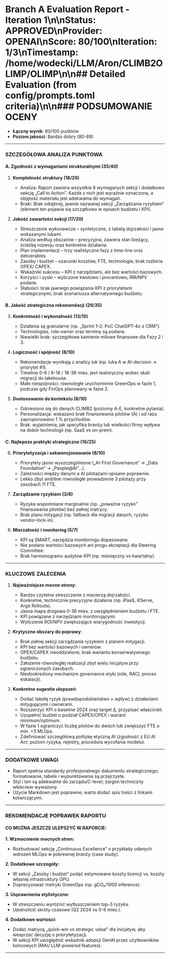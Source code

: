 # Branch A Evaluation Report - Iteration 1\n\n**Status**: APPROVED\n**Provider**: OPENAI\n**Score**: 80/100\n**Iteration**: 1/3\n**Timestamp**: /home/wodecki/LLM/Aron/CLIMB2OLIMP/OLIMP\n\n## Detailed Evaluation (from config/prompts.toml criteria)\n\n### PODSUMOWANIE OCENY
- **Łączny wynik**: 80/100 punktów
- **Poziom jakości**: Bardzo dobry (80-89)

---

### SZCZEGÓŁOWA ANALIZA PUNKTOWA

#### A. Zgodność z wymaganiami strukturalnymi (35/40)
1. **Kompletność struktury (18/20)**
   - Analiza: Raport zawiera wszystkie 6 wymaganych sekcji i dodatkowo sekcję „Call to Action”. Każda z nich jest wyraźnie oznaczona, a objętość materiału jest adekwatna do wymagań.
   - Braki: Brak odrębnej, jawnie nazwanej sekcji „Zarządzanie ryzykiem” (element ten pojawia się szczątkowo w opisach budżetu i KPI).

2. **Jakość zawartości sekcji (17/20)**
   - Streszczenie wykonawcze – syntetyczne, z tabelą dojrzałości i jasno wskazanymi lukami.
   - Analiza według obszarów – precyzyjna, zawiera stan bieżący, ścieżkę rozwoju oraz konkretne działania.
   - Plan implementacji – trzy realistyczne fazy z time-line oraz deliverables.
   - Zasoby i budżet – szacunki kosztów, FTE, technologie; brak rozbicia OPEX/ CAPEX.
   - Wskaźniki sukcesu – KPI z narzędziami, ale bez wartości bazowych.
   - Korzyści i zyski – wyliczone kwotowo i procentowo; IRR/NPV podane.
   - Słabości: brak jawnego powiązania KPI z priorytetami strategicznymi; brak scenariusza alternatywnego budżetu.

#### B. Jakość strategiczna rekomendacji (29/35)
3. **Konkretność i wykonalność (13/15)**
   - Działania są granularne (np. „Sprint 1–2: PoC ChatGPT-4o z CRM”). 
   - Technologies, role-owner oraz terminy są podane. 
   - Niewielki brak: szczegółowe kamienie milowe finansowe dla Fazy 2 i 3.

4. **Logiczność i spójność (8/10)**
   - Rekomendacje wynikają z analizy luk (np. luka A w AI-decision → priorytet #1).
   - Timeline 0-6 / 6-18 / 18-36 mies. jest realistyczny wobec skali migracji do lakehouse.
   - Małe niespójności: równoległe uruchomienie GreenOps w fazie 1, podczas gdy FinOps planowany w fazie 2.

5. **Dostosowanie do kontekstu (8/10)**
   - Odniesiono się do danych CLIMB2 (poziomy A-E, konkretne pytania).
   - Personalizacja: wskazano brak finansowania pilotów (A) i od razu zaproponowano 1 % przychodów.
   - Brak: wyjaśnienia, jak specyfika branży lub wielkości firmy wpływa na dobór technologii (np. SaaS vs on-prem).

#### C. Najlepsze praktyki strategiczne (16/25)
6. **Priorytetyzacja i sekwencjonowanie (8/10)**
   - Priorytety jasno wyszczególnione („AI-First Governance” → „Data Foundation” → „People@AI”…).
   - Zależności między danymi a AI pilotażami opisane poprawnie.
   - Lekko zbyt ambitne równoległe prowadzenie 3 pilotaży przy zasobach 11 FTE.

7. **Zarządzanie ryzykiem (3/8)**
   - Ryzyka wspomniane marginalnie (np. „poważne ryzyko” finansowania pilotów) bez pełnej matrycy.
   - Brak planu mitygacji (np. fallback dla migracji danych, ryzyko vendor-lock-in).

8. **Mierzalność i monitoring (5/7)**
   - KPI są SMART, narzędzia monitoringu dopasowane.
   - Nie podano wartości bazowych ani progu akceptacji dla Steering Committee.
   - Brak harmonogramu audytów KPI (np. miesięczny vs kwartalny).

---

### KLUCZOWE ZALECENIA
1. **Najważniejsze mocne strony**:
   - Bardzo czytelne streszczenie z macierzą dojrzałości.
   - Konkretne, technicznie precyzyjne działania (np. iPaaS, KServe, Argo Rollouts).
   - Jasna mapa drogowa 0-36 mies. z uwzględnieniem budżetu i FTE.
   - KPI powiązane z narzędziami monitorującymi.
   - Wyliczenie ROI/NPV zwiększające wiarygodność inwestycji.

2. **Krytyczne obszary do poprawy**:
   - Brak pełnej sekcji zarządzania ryzykiem z planem mitygacji.
   - KPI bez wartości bazowych i ownerów.
   - OPEX/CAPEX nieoddzielone; brak wariantu konserwatywnego budżetu.
   - Założenie równoległej realizacji zbyt wielu inicjatyw przy ograniczonych zasobach.
   - Niedookreślony mechanizm governance etyki (role, RACI, proces eskalacji).

3. **Konkretne sugestie ulepszeń**:
   - Dodać tabelę ryzyk (prawdopodobieństwo × wpływ) z działaniami mitygującymi i ownerami.
   - Rozszerzyć KPI o baseline 2024 oraz target Δ, przypisać właścicieli.
   - Uzupełnić budżet o podział CAPEX/OPEX i wariant minimum/optimum.
   - W fazie 1 ograniczyć liczbę pilotów do dwóch lub zwiększyć FTE o min. +3 MLOps.
   - Zdefiniować szczegółową politykę etyczną AI (zgodność z EU AI Act: poziom ryzyka, rejestry, procedura wycofania modelu).

---

### DODATKOWE UWAGI
- Raport spełnia standardy profesjonalnego dokumentu strategicznego; formatowanie, tabele i wypunktowania są przejrzyste.
- Styl i ton są adekwatne do zarządu/C-level; żargon techniczny właściwie wyważony.
- Użycie Markdown jest poprawne; warto dodać spis treści z linkami kotwiczącymi.

---

### REKOMENDACJE POPRAWEK RAPORTU

#### CO MOŻNA JESZCZE ULEPSZYĆ W RAPORCIE:

**1. Wzmocnienie mocnych stron:**
- Rozbudować sekcję „Continuous Excellence” o przykłady udanych wdrożeń MLOps w pokrewnej branży (case study).

**2. Dodatkowe szczegóły:**
- W sekcji „Zasoby i budżet” podać estymowane koszty licencji vs. koszty własnej infrastruktury GPU.
- Doprecyzować metryki GreenOps (np. gCO₂/1000 inference).

**3. Usprawnienia stylistyczne:**
- W streszczeniu wyróżnić wytłuszczeniem top-3 ryzyka.
- Ujednolicić skróty czasowe (Q2 2024 vs 0-6 mies.).

**4. Dodatkowe wartości:**
- Dodać matrycę „quick-win vs strategic value” dla inicjatyw, aby wesprzeć decyzję o priorytetyzacji.
- W sekcji KPI uwzględnić wskaźnik adopcji GenAI przez użytkowników końcowych (MAU LLM-powered features).

---
